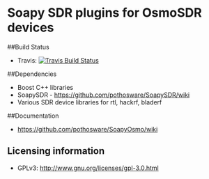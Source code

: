 # Soapy SDR plugins for OsmoSDR devices

##Build Status

- Travis: [![Travis Build Status](https://travis-ci.org/pothosware/SoapyOsmo.svg?branch=master)](https://travis-ci.org/pothosware/SoapyOsmo)

##Dependencies

* Boost C++ libraries
* SoapySDR - https://github.com/pothosware/SoapySDR/wiki
* Various SDR device libraries for rtl, hackrf, bladerf

##Documentation

* https://github.com/pothosware/SoapyOsmo/wiki

## Licensing information

* GPLv3: http://www.gnu.org/licenses/gpl-3.0.html
